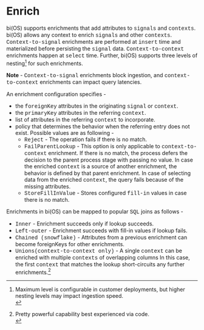 # Enrich

bi(OS) supports enrichments that add attributes to <span style="font-family:Courier New;">signals</span> and <span style="font-family:Courier New;">contexts</span>.  bi(OS) allows any context to enrich
<span style="font-family:Courier New;">signals</span> and other <span style="font-family:Courier New;">contexts</span>.  <span style="font-family:Courier New;">Context-to-signal</span> enrichments are performed at <span style="font-family:Courier New;">insert</span> time and materialized before
persisting the <span style="font-family:Courier New;">signal</span> data. <span style="font-family:Courier New;">Context-to-context</span> enrichments happen at <span style="font-family:Courier New;">select</span> time.  Further, bi(OS) supports three
levels of nesting[^43]  for such enrichments.

**Note** - <span style="font-family:Courier New;">Context-to-signal</span> enrichments block ingestion, and <span style="font-family:Courier New;">context-to-context</span> enrichments can impact query latencies.

An enrichment configuration specifies -
* the <span style="font-family:Courier New;">foreignKey</span> attributes in the originating <span style="font-family:Courier New;">signal</span> or <span style="font-family:Courier New;">context</span>.
* the <span style="font-family:Courier New;">primaryKey</span> attributes in the referring <span style="font-family:Courier New;">context</span>.
* list of attributes in the referring <span style="font-family:Courier New;">context</span> to incorporate.
* policy that determines the behavior when the referring entry does not exist. Possible values are as following -
  * <span style="font-family:Courier New;">Reject</span> - The operation fails if there is no match.
  * <span style="font-family:Courier New;">FailParentLookup</span> - This option is only applicable to <span style="font-family:Courier New;">context-to-context</span> enrichment. If there is no match, the process defers the decision to the parent process stage with
    passing no value. In case the enriched
    <span style="font-family:Courier New;">context</span> is a source of
    another enrichment, the behavior is defined by that parent enrichment.  In case of selecting data from
    the enriched <span style="font-family:Courier New;">context</span>, the query
    fails because of the missing attributes.
  * <span style="font-family:Courier New;">StoreFillInValue</span> - Stores configured <span style="font-family:Courier New;">fill-in</span> values in case there is no match.

Enrichments in bi(OS) can be mapped to popular <span style="font-family:Courier New;">SQL</span> joins as follows -
* <span style="font-family:Courier New;">Inner</span> - Enrichment succeeds only if lookup succeeds.
* <span style="font-family:Courier New;">Left-outer</span> - Enrichment succeeds with fill-in values if lookup fails.
* <span style="font-family:Courier New;">Chained  (snowflake)</span> - Attributes from a previous enrichment can become foreignKeys for other enrichments.
* <span style="font-family:Courier New;">Unions(context-to-context only)</span> - A single <span style="font-family:Courier New;">context</span> can be enriched with multiple <span style="font-family:Courier New;">contexts</span> of overlapping columns
  In this case, the first <span style="font-family:Courier New;">context</span> that matches the lookup short-circuits any further enrichments.[^44] 

[^43]: Maximum level is configurable in customer deployments, but higher nesting levels may impact ingestion speed. <br/>
[^44]: Pretty powerful capability best experienced via code. <br/>
